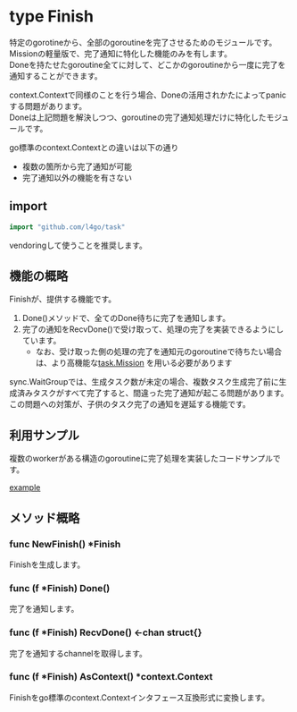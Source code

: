 # type Finish
特定のgorotineから、全部のgoroutineを完了させるためのモジュールです。  
Missionの軽量版で、完了通知に特化した機能のみを有します。  
Doneを持たせたgoroutine全てに対して、どこかのgoroutineから一度に完了を通知することができます。  

context.Contextで同様のことを行う場合、Doneの活用されかたによってpanicする問題があります。  
Doneは上記問題を解決しつつ、goroutineの完了通知処理だけに特化したモジュールです。  

go標準のcontext.Contextとの違いは以下の通り
* 複数の箇所から完了通知が可能
* 完了通知以外の機能を有さない

## import
```go
import "github.com/l4go/task"
```
vendoringして使うことを推奨します。

## 機能の概略
Finishが、提供する機能です。

1. Done()メソッドで、全てのDone待ちに完了を通知します。
1. 完了の通知をRecvDone()で受け取って、処理の完了を実装できるようにしています。
	* なお、受け取った側の処理の完了を通知元のgoroutineで待ちたい場合は、より高機能な[task.Mission](./Mission.md) を用いる必要があります

sync.WaitGroupでは、生成タスク数が未定の場合、複数タスク生成完了前に生成済みタスクがすべて完了すると、間違った完了通知が起こる問題があります。  
この問題への対策が、子供のタスク完了の通知を遅延する機能です。

## 利用サンプル
複数のworkerがある構造のgoroutineに完了処理を実装したコードサンプルです。  

[example](../examples/ex_finish/ex_finish.go)

## メソッド概略

### func NewFinish() \*Finish

Finishを生成します。

### func (f \*Finish) Done()

完了を通知します。  

### func (f \*Finish) RecvDone() <-chan struct{}

完了を通知するchannelを取得します。

### func (f \*Finish) AsContext() \*context.Context

Finishをgo標準のcontext\.Contextインタフェース互換形式に変換します。
